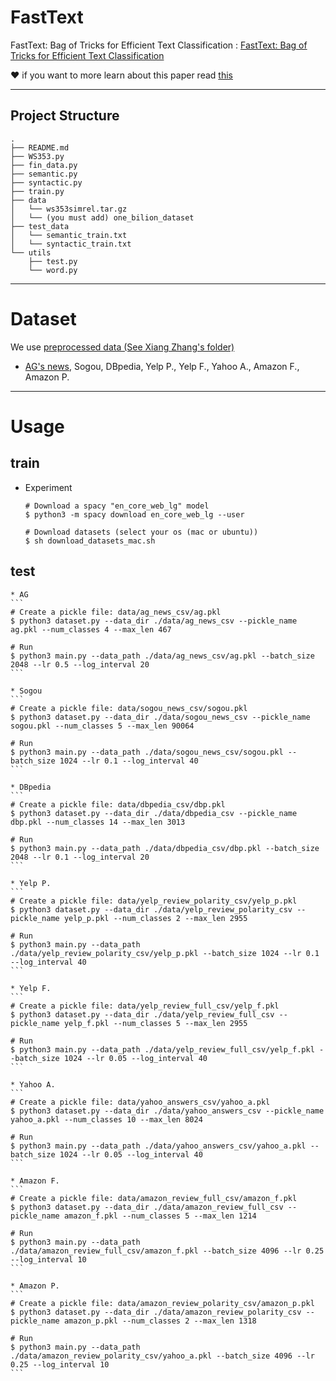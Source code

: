 # FastText
FastText: Bag of Tricks for Efficient Text Classification 
: [FastText: Bag of Tricks for Efficient Text Classification](https://arxiv.org/pdf/1607.01759.pdf)

❤️ if you want to more learn about this paper read [this](https://yerimoh.github.io/LAN13/)





-----



## Project Structure


```
.
├── README.md
├── WS353.py
├── fin_data.py
├── semantic.py
├── syntactic.py
├── train.py
├── data
│   └── ws353simrel.tar.gz
│   └── (you must add) one_bilion_dataset
├── test_data
│   └── semantic_train.txt
│   └── syntactic_train.txt
└── utils
    ├── test.py
    └── word.py

```

----

# Dataset
We use [preprocessed data (See Xiang Zhang's folder)](https://drive.google.com/drive/u/0/folders/0Bz8a_Dbh9Qhbfll6bVpmNUtUcFdjYmF2SEpmZUZUcVNiMUw1TWN6RDV3a0JHT3kxLVhVR2M)
* [AG's news](http://www.di.unipi.it/~gulli/AG_corpus_of_news_articles.html), Sogou, DBpedia, Yelp P., Yelp F., Yahoo A., Amazon F., Amazon P.

---

# Usage

## train

* Experiment
    ```
    # Download a spacy "en_core_web_lg" model
    $ python3 -m spacy download en_core_web_lg --user
    
    # Download datasets (select your os (mac or ubuntu))
    $ sh download_datasets_mac.sh
    ```



## test

    * AG
    ```
    # Create a pickle file: data/ag_news_csv/ag.pkl
    $ python3 dataset.py --data_dir ./data/ag_news_csv --pickle_name ag.pkl --num_classes 4 --max_len 467
    
    # Run
    $ python3 main.py --data_path ./data/ag_news_csv/ag.pkl --batch_size 2048 --lr 0.5 --log_interval 20
    ```
  
    * Sogou
    ```
    # Create a pickle file: data/sogou_news_csv/sogou.pkl
    $ python3 dataset.py --data_dir ./data/sogou_news_csv --pickle_name sogou.pkl --num_classes 5 --max_len 90064
    
    # Run
    $ python3 main.py --data_path ./data/sogou_news_csv/sogou.pkl --batch_size 1024 --lr 0.1 --log_interval 40
    ```

    * DBpedia
    ```
    # Create a pickle file: data/dbpedia_csv/dbp.pkl
    $ python3 dataset.py --data_dir ./data/dbpedia_csv --pickle_name dbp.pkl --num_classes 14 --max_len 3013
    
    # Run
    $ python3 main.py --data_path ./data/dbpedia_csv/dbp.pkl --batch_size 2048 --lr 0.1 --log_interval 20
    ```

    * Yelp P.
    ```
    # Create a pickle file: data/yelp_review_polarity_csv/yelp_p.pkl
    $ python3 dataset.py --data_dir ./data/yelp_review_polarity_csv --pickle_name yelp_p.pkl --num_classes 2 --max_len 2955
    
    # Run
    $ python3 main.py --data_path ./data/yelp_review_polarity_csv/yelp_p.pkl --batch_size 1024 --lr 0.1 --log_interval 40
    ```

    * Yelp F.
    ```
    # Create a pickle file: data/yelp_review_full_csv/yelp_f.pkl
    $ python3 dataset.py --data_dir ./data/yelp_review_full_csv --pickle_name yelp_f.pkl --num_classes 5 --max_len 2955
    
    # Run
    $ python3 main.py --data_path ./data/yelp_review_full_csv/yelp_f.pkl --batch_size 1024 --lr 0.05 --log_interval 40
    ```

    * Yahoo A.
    ```
    # Create a pickle file: data/yahoo_answers_csv/yahoo_a.pkl
    $ python3 dataset.py --data_dir ./data/yahoo_answers_csv --pickle_name yahoo_a.pkl --num_classes 10 --max_len 8024
    
    # Run
    $ python3 main.py --data_path ./data/yahoo_answers_csv/yahoo_a.pkl --batch_size 1024 --lr 0.05 --log_interval 40
    ```

    * Amazon F.
    ```
    # Create a pickle file: data/amazon_review_full_csv/amazon_f.pkl
    $ python3 dataset.py --data_dir ./data/amazon_review_full_csv --pickle_name amazon_f.pkl --num_classes 5 --max_len 1214
    
    # Run
    $ python3 main.py --data_path ./data/amazon_review_full_csv/amazon_f.pkl --batch_size 4096 --lr 0.25 --log_interval 10
    ```

    * Amazon P.
    ```
    # Create a pickle file: data/amazon_review_polarity_csv/amazon_p.pkl
    $ python3 dataset.py --data_dir ./data/amazon_review_polarity_csv --pickle_name amazon_p.pkl --num_classes 2 --max_len 1318
    
    # Run
    $ python3 main.py --data_path ./data/amazon_review_polarity_csv/yahoo_a.pkl --batch_size 4096 --lr 0.25 --log_interval 10
    ```


